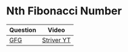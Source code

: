Nth Fibonacci Number
===

|Question|Video|
|-|-|
|[GFG](https://practice.geeksforgeeks.org/problems/nth-fibonacci-number1335/1)|[Striver YT](https://www.youtube.com/watch?v=tyB0ztf0DNY&list=PLgUwDviBIf0qUlt5H_kiKYaNSqJ81PMMY&index=2&ab_channel=takeUforward)|